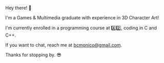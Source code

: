 Hey there! :wave:

I'm a Games & Multimedia graduate with experience in 3D Character Art!

I'm currently enrolled in a programming course at :four::two:, coding in C and C++.

If you want to chat, reach me at bcmonico@gmail.com.

Thanks for stopping by. :sunglasses:
